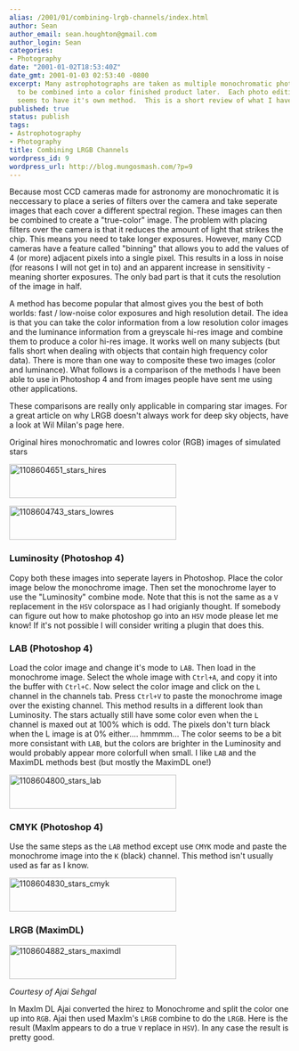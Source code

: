 ```yaml
---
alias: /2001/01/combining-lrgb-channels/index.html
author: Sean
author_email: sean.houghton@gmail.com
author_login: Sean
categories:
- Photography
date: "2001-01-02T18:53:40Z"
date_gmt: 2001-01-03 02:53:40 -0800
excerpt: Many astrophotographs are taken as multiple monochromatic photos that need
  to be combined into a color finished product later.  Each photo editing package
  seems to have it's own method.  This is a short review of what I have.
published: true
status: publish
tags:
- Astrophotography
- Photography
title: Combining LRGB Channels
wordpress_id: 9
wordpress_url: http://blog.mungosmash.com/?p=9
---
```

Because most CCD cameras made for astronomy are monochromatic it is neccessary to place a series of filters over the camera and take seperate images that each cover a different spectral region. These images can then be combined to create a "true-color" image. The problem with placing filters over the camera is that it reduces the amount of light that strikes the chip. This means you need to take longer exposures. However, many CCD cameras have a feature called "binning" that allows you to add the values of 4 (or more) adjacent pixels into a single pixel. This results in a loss in noise (for reasons I will not get in to) and an apparent increase in sensitivity - meaning shorter exposures. The only bad part is that it cuts the resolution of the image in half.

A method has become popular that almost gives you the best of both worlds: fast / low-noise color exposures and high resolution detail. The idea is that you can take the color information from a low resolution color images and the luminance information from a greyscale hi-res image and combine them to produce a color hi-res image. It works well on many subjects (but falls short when dealing with objects that contain high frequency color data). There is more than one way to composite these two images (color and luminance). What follows is a comparison of the methods I have been able to use in Photoshop 4 and from images people have sent me using other applications.

These comparisons are really only applicable in comparing star images. For a great article on why LRGB doesn't always work for deep sky objects, have a look at Wil Milan's page here.

Original hires monochromatic and lowres color (RGB) images of simulated stars

<a href="{{site.url_root}}/media/2008/12/1108604651_stars_hires.jpg"><img class="aligncenter size-medium wp-image-224" title="1108604651_stars_hires" src="{{site.url_root}}/media/2008/12/1108604651_stars_hires-300x61.jpg" alt="1108604651_stars_hires" width="300" height="61" /></a>

<a href="{{site.url_root}}/media/2008/12/1108604743_stars_lowres.jpg"><img class="aligncenter size-medium wp-image-225" title="1108604743_stars_lowres" src="{{site.url_root}}/media/2008/12/1108604743_stars_lowres-300x61.jpg" alt="1108604743_stars_lowres" width="300" height="61" /></a>


### Luminosity (Photoshop 4)

Copy both these images into seperate layers in Photoshop. Place the color image below the monochrome image. Then set the monochrome layer to use the "Luminosity" combine mode. Note that this is not the same as a `V` replacement in the `HSV` colorspace as I had origianly thought. If somebody can figure out how to make photoshop go into an `HSV` mode please let me know! If it's not possible I will consider writing a plugin that does this.


### LAB (Photoshop 4)

Load the color image and change it's mode to `LAB`. Then load in the monochrome image. Select the whole image with `Ctrl+A`, and copy it into the buffer with `Ctrl+C`. Now select the color image and click on the `L` channel in the channels tab. Press `Ctrl+V` to paste the monochrome image over the existing channel. This method results in a different look than Luminosity. The stars actually still have some color even when the `L` channel is maxed out at 100% which is odd. The pixels don't turn black when the L image is at 0% either.... hmmmm... The color seems to be a bit more consistant with `LAB`, but the colors are brighter in the Luminosity and would probably appear more colorfull when small. I like `LAB` and the MaximDL methods best (but mostly the MaximDL one!)

<a href="{{site.url_root}}/media/2008/12/1108604800_stars_lab.jpg"><img class="aligncenter size-medium wp-image-226" title="1108604800_stars_lab" src="{{site.url_root}}/media/2008/12/1108604800_stars_lab-300x61.jpg" alt="1108604800_stars_lab" width="300" height="61" /></a>


### CMYK (Photoshop 4)

Use the same steps as the `LAB` method except use `CMYK` mode and paste the monochrome image into the `K` (black) channel. This method isn't usually used as far as I know.

<a href="{{site.url_root}}/media/2008/12/1108604830_stars_cmyk.jpg"><img class="aligncenter size-medium wp-image-227" title="1108604830_stars_cmyk" src="{{site.url_root}}/media/2008/12/1108604830_stars_cmyk-300x61.jpg" alt="1108604830_stars_cmyk" width="300" height="61" /></a>


### LRGB (MaximDL)

<a href="{{site.url_root}}/media/2008/12/1108604882_stars_maximdl.jpg"><img class="aligncenter size-medium wp-image-228" title="1108604882_stars_maximdl" src="{{site.url_root}}/media/2008/12/1108604882_stars_maximdl-300x61.jpg" alt="1108604882_stars_maximdl" width="300" height="61" /></a>

*Courtesy of Ajai Sehgal*

In MaxIm DL Ajai converted the hirez to Monochrome and split the color one up into `RGB`. Ajai then used MaxIm's `LRGB` combine to do the `LRGB`. Here is the result (MaxIm appears to do a true `V` replace in `HSV`). In any case the result is pretty good.

